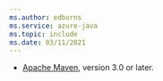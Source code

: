 ```yaml
---
ms.author: edburns
ms.service: azure-java
ms.topic: include
ms.date: 03/11/2021
---
```


- [Apache Maven](http://maven.apache.org/), version 3.0 or later.

